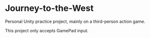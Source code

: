 # Journey-to-the-West
Personal Unity practice project, mainly on a third-person action game.

This project only accepts GamePad input.

